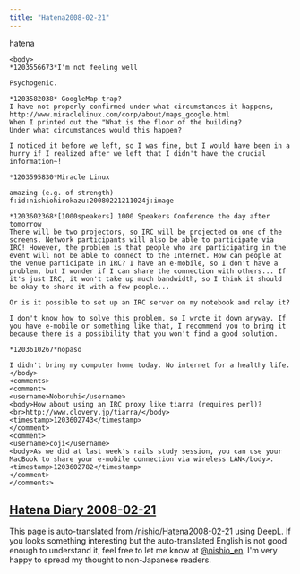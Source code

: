 ```yaml
---
title: "Hatena2008-02-21"
---
```


hatena

```
<body>
*1203556673*I'm not feeling well

Psychogenic.

*1203582038* GoogleMap trap?
I have not properly confirmed under what circumstances it happens,
http://www.miraclelinux.com/corp/about/maps_google.html
When I printed out the "What is the floor of the building?
Under what circumstances would this happen?

I noticed it before we left, so I was fine, but I would have been in a hurry if I realized after we left that I didn't have the crucial information~!

*1203595830*Miracle Linux

amazing (e.g. of strength)
f:id:nishiohirokazu:20080221211024j:image

*1203602368*[1000speakers] 1000 Speakers Conference the day after tomorrow
There will be two projectors, so IRC will be projected on one of the screens. Network participants will also be able to participate via IRC! However, the problem is that people who are participating in the event will not be able to connect to the Internet. How can people at the venue participate in IRC? I have an e-mobile, so I don't have a problem, but I wonder if I can share the connection with others... If it's just IRC, it won't take up much bandwidth, so I think it should be okay to share it with a few people...

Or is it possible to set up an IRC server on my notebook and relay it?

I don't know how to solve this problem, so I wrote it down anyway. If you have e-mobile or something like that, I recommend you to bring it because there is a possibility that you won't find a good solution.

*1203610267*nopaso

I didn't bring my computer home today. No internet for a healthy life.
</body>
<comments>
<comment>
<username>Noboruhi</username>
<body>How about using an IRC proxy like tiarra (requires perl)? <br>http://www.clovery.jp/tiarra/</body>
<timestamp>1203602743</timestamp>
</comment>
<comment>
<username>coji</username>
<body>As we did at last week's rails study session, you can use your MacBook to share your e-mobile connection via wireless LAN</body>.
<timestamp>1203602782</timestamp>
</comment>
</comments>
```


[Hatena Diary 2008-02-21](https://nishiohirokazu.hatenadiary.org/archive/2008/02/21)
---
This page is auto-translated from [/nishio/Hatena2008-02-21](https://scrapbox.io/nishio/Hatena2008-02-21) using DeepL. If you looks something interesting but the auto-translated English is not good enough to understand it, feel free to let me know at [@nishio_en](https://twitter.com/nishio_en). I'm very happy to spread my thought to non-Japanese readers.